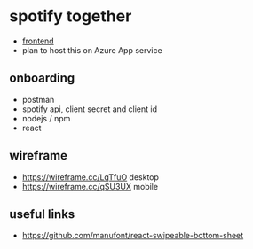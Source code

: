 # spotify together

- [frontend](https://nitrous.netlify.app/)
- plan to host this on Azure App service

## onboarding
- postman
- spotify api, client secret and client id
- nodejs / npm
- react



## wireframe
- https://wireframe.cc/LqTfuO desktop
- https://wireframe.cc/qSU3UX mobile 


## useful links

- https://github.com/manufont/react-swipeable-bottom-sheet
